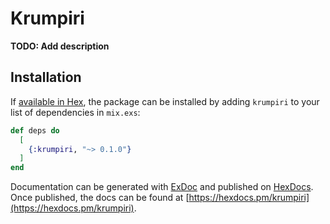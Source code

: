 # Krumpiri

**TODO: Add description**

## Installation

If [available in Hex](https://hex.pm/docs/publish), the package can be installed
by adding `krumpiri` to your list of dependencies in `mix.exs`:

```elixir
def deps do
  [
    {:krumpiri, "~> 0.1.0"}
  ]
end
```

Documentation can be generated with [ExDoc](https://github.com/elixir-lang/ex_doc)
and published on [HexDocs](https://hexdocs.pm). Once published, the docs can
be found at [https://hexdocs.pm/krumpiri](https://hexdocs.pm/krumpiri).

